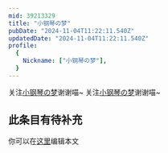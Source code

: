 ```yaml
---
mid: 39213329
title: "小钢琴の梦"
pubDate: "2024-11-04T11:22:11.540Z"
updatedDate: "2024-11-04T11:22:11.540Z"
profile:
  {
    Nickname: ["小钢琴の梦"],
  }
---
```


关注[小钢琴の梦](https://space.bilibili.com/39213329)谢谢喵~ 关注[小钢琴の梦](https://space.bilibili.com/39213329)谢谢喵~

## 此条目有待补充
你可以在[这里](https://github.com/Yuhanawa/VTuber.ICU-Content/edit/master/v/小钢琴の梦/index.md)编辑本文
